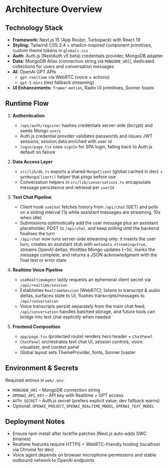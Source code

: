 # Architecture Overview

## Technology Stack

- **Framework:** Next.js 15 (App Router, Turbopack) with React 19
- **Styling:** Tailwind CSS 3.4 + shadcn-inspired component primitives, custom theme tokens in `globals.css`
- **Auth:** Auth.js (NextAuth v5 beta) credentials provider, MongoDB adapter
- **Data:** MongoDB Atlas (connection string via `MONGODB_URI`), dedicated collections for users and conversation messages
- **AI:** OpenAI GPT APIs
  - `gpt-realtime` via WebRTC (voice + actions)
  - `gpt-5-mini` (text fallback streaming)
- **UI Enhancements:** `framer-motion`, Radix UI primitives, Sonner toasts

## Runtime Flow

1. **Authentication**

   - `/api/auth/register` hashes credentials server-side (bcrypt) and seeds Mongo `users`
   - Auth.js credential provider validates passwords and issues JWT sessions; session data enriched with user id
   - `login/page.tsx` uses `signIn` for SPA login, falling back to Auth.js default on failure

2. **Data Access Layer**

   - `src/lib/db.ts` exports a shared `MongoClient` (global cached in dev) + `getMongoClient()` helper that pings before use
   - Conversation helpers in `src/lib/conversations.ts` encapsulate message persistence and retrieval per `userId`

3. **Text Chat Pipeline**

   - Client hook `useChat` fetches history from `/api/chat` (GET) and polls on a sliding interval (1s while assistant messages are streaming, 10s when idle)
   - Submissions optimistically add the user message plus an assistant placeholder, POST to `/api/chat`, and keep polling until the backend finalises the turn
   - `/api/chat` now runs server-side streaming only: it inserts the user turn, creates an assistant stub with `metadata.streaming=true`, streams OpenAI deltas, throttles Mongo updates (~1s), marks the message complete, and returns a JSON acknowledgment with the final text or error state

4. **Realtime Voice Pipeline**

   - `useRealtimeAgent` lazily requests an ephemeral client secret via `/api/realtime/session`
   - Establishes `RealtimeSession` (WebRTC); listens to transcript & audio deltas, surfaces state to UI, flushes transcripts/messages to `/api/conversation`
   - Voice transcripts persist separately from the main chat feed; `/api/conversation` handles batched storage, and future tools can bridge into text chat explicitly when needed

5. **Frontend Composition**
   - `app/page.tsx` (protected route) renders hero header + `ChatPanel`
   - `ChatPanel` orchestrates text chat UI, session controls, voice visualiser, and context panel
   - Global layout sets ThemeProvider, fonts, Sonner toaster

## Environment & Secrets

Required entries in `web/.env`:

- `MONGODB_URI` – MongoDB connection string
- `OPENAI_API_KEY` – API key with Realtime + GPT access
- `AUTH_SECRET` – Auth.js secret (prefers explicit value; dev fallback warns)
- Optional: `OPENAI_PROJECT`, `OPENAI_REALTIME_MODEL`, `OPENAI_TEXT_MODEL`

## Deployment Notes

- Ensure npm install after lockfile patches (Next.js auto-adds SWC binaries)
- Realtime features require HTTPS + WebRTC-friendly hosting (localhost via Chrome for dev)
- Voice agent depends on browser microphone permissions and stable outbound network to OpenAI endpoints
